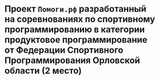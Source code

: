 # Проект `Помоги.рф` разработанный на соревнованиях по спортивному программированию в категории продуктовое программирование от Федерации Спортивного Программирования Орловской области (2 место)